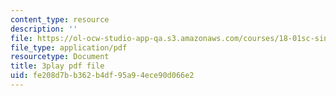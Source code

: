 ```yaml
---
content_type: resource
description: ''
file: https://ol-ocw-studio-app-qa.s3.amazonaws.com/courses/18-01sc-single-variable-calculus-fall-2010/fe208d7bb362b4df95a94ece90d066e2_aeXp1zC6Hls.pdf
file_type: application/pdf
resourcetype: Document
title: 3play pdf file
uid: fe208d7b-b362-b4df-95a9-4ece90d066e2
---
```

